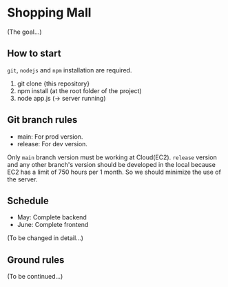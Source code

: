 # Shopping Mall
(The goal...)

## How to start   
`git`, `nodejs` and `npm` installation are required.
1. git clone {this repository}
2. npm install (at the root folder of the project)
3. node app.js (-> server running)

## Git branch rules
- main: For prod version. 
- release: For dev version.

Only `main` branch version must be working at Cloud(EC2). `release` version and any other branch's version should be developed in the local because EC2 has a limit of 750 hours per 1 month. So we should minimize the use of the server.

## Schedule
- May: Complete backend 
- June: Complete frontend  

(To be changed in detail...)

## Ground rules
(To be continued...)